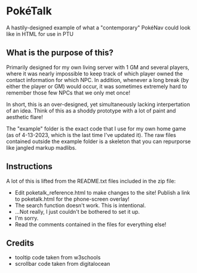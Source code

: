 # PokéTalk
A hastily-designed example of what a "contemporary" PokéNav could look like in HTML for use in PTU

## What is the purpose of this?
Primarily designed for my own living server with 1 GM and several players, where it was nearly impossible to keep track of which player owned the contact information for which NPC. In addition, whenever a long break (by either the player or GM) would occur, it was sometimes extremely hard to remember those few NPCs that we only met once!

In short, this is an over-designed, yet simultaneously lacking interpertation of an idea. Think of this as a shoddy prototype with a lot of paint and aesthetic flare!

The "example" folder is the exact code that I use for my own home game (as of 4-13-2023, which is the last time I've updated it). The raw files contained outside the example folder is a skeleton that you can repurporse like jangled markup madlibs.

## Instructions
A lot of this is lifted from the README.txt files included in the zip file:
* Edit poketalk_reference.html to make changes to the site! Publish a link to poketalk.html for the phone-screen overlay!
* The search function doesn't work. This is intentional.
* ...Not really, I just couldn't be bothered to set it up.
* I'm sorry.
* Read the comments contained in the files for everything else!

## Credits
* tooltip code taken from w3schools
* scrollbar code taken from digitalocean
